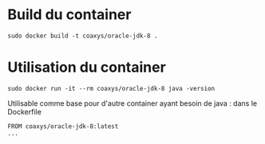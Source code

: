 Build du container
==================
```
sudo docker build -t coaxys/oracle-jdk-8 .
```

Utilisation du container
========================
```
sudo docker run -it --rm coaxys/oracle-jdk-8 java -version
```

Utilisable comme base pour d'autre container ayant besoin de java :
dans le Dockerfile
```
FROM coaxys/oracle-jdk-8:latest
...
```

